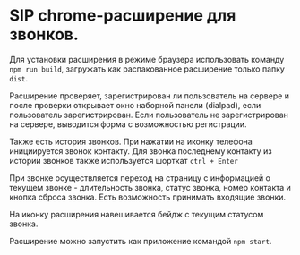 # SIP chrome-расширение для звонков.

Для установки расширения в режиме браузера использовать команду `npm run build`, загружать как распакованное расширение только папку `dist`.

Расширение проверяет, зарегистрирован ли пользователь на сервере и после проверки открывает окно наборной панели (dialpad), если пользователь зарегистрирован. Если пользователь не зарегистрирован на сервере, выводится форма с возможностью регистрации.

Также есть история звонков. При нажатии на иконку телефона инициируется звонок контакту. Для звонка последнему контакту из истории звонков также используется шорткат `ctrl + Enter`

При звонке осуществляется переход на страницу с информацией о текущем звонке - длительность звонка, статус звонка, номер контакта и кнопка сброса звонка. 
Есть возможность принимать входящие звонки.

На иконку расширения навешивается бейдж с текущим статусом звонка.

Расширение можно запустить как приложение командой `npm start`.
